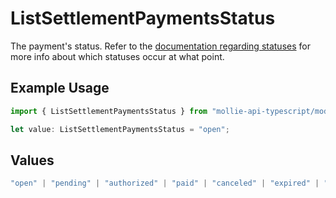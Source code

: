 # ListSettlementPaymentsStatus

The payment's status. Refer to the [documentation regarding statuses](https://docs.mollie.com/docs/status-change#/) for more info about which
statuses occur at what point.

## Example Usage

```typescript
import { ListSettlementPaymentsStatus } from "mollie-api-typescript/models/operations";

let value: ListSettlementPaymentsStatus = "open";
```

## Values

```typescript
"open" | "pending" | "authorized" | "paid" | "canceled" | "expired" | "failed"
```